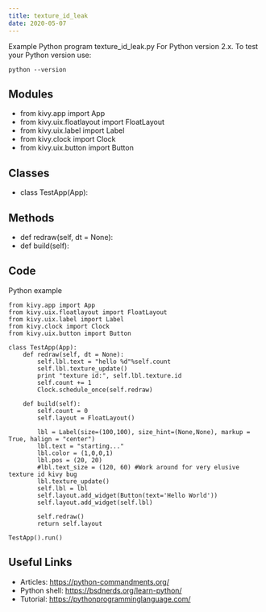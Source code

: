 ```yaml
---
title: texture_id_leak
date: 2020-05-07
---
```

Example Python program texture_id_leak.py
For Python version 2.x.
To test your Python version use:

    python --version

## Modules

* from kivy.app import App
* from kivy.uix.floatlayout import FloatLayout
* from kivy.uix.label import Label
* from kivy.clock import Clock
* from kivy.uix.button import Button

## Classes

* class TestApp(App):

## Methods

* def redraw(self, dt = None):
* def build(self):

## Code

Python example

    from kivy.app import App
    from kivy.uix.floatlayout import FloatLayout
    from kivy.uix.label import Label
    from kivy.clock import Clock
    from kivy.uix.button import Button
    
    class TestApp(App):
        def redraw(self, dt = None):
            self.lbl.text = "hello %d"%self.count
            self.lbl.texture_update()
            print "texture id:", self.lbl.texture.id
            self.count += 1
            Clock.schedule_once(self.redraw)
    
        def build(self):
            self.count = 0
            self.layout = FloatLayout()
            
            lbl = Label(size=(100,100), size_hint=(None,None), markup = True, halign = "center")
            lbl.text = "starting..."
            lbl.color = (1,0,0,1)
            lbl.pos = (20, 20)
            #lbl.text_size = (120, 60) #Work around for very elusive texture id kivy bug
            lbl.texture_update()
            self.lbl = lbl
            self.layout.add_widget(Button(text='Hello World'))
            self.layout.add_widget(self.lbl)
            
            self.redraw()
            return self.layout
    
    TestApp().run()
    

## Useful Links

- Articles: https://python-commandments.org/
- Python shell: https://bsdnerds.org/learn-python/
- Tutorial: https://pythonprogramminglanguage.com/

